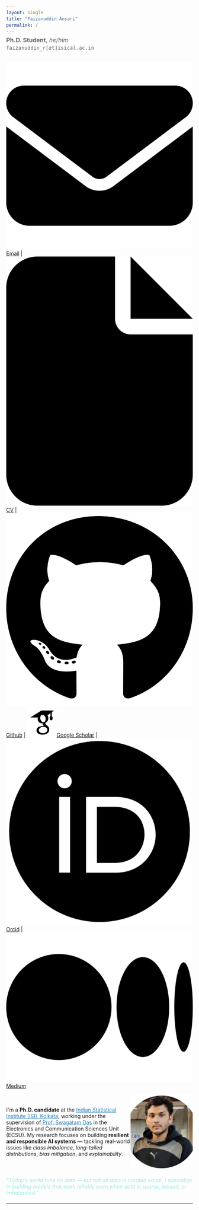 ```yaml
---
layout: single
title: "Faizanuddin Ansari"
permalink: /
---
```


<p style="font-size: 1rem; color: #666; margin-top: -0.5rem;">
  <strong>Ph.D. Student</strong>, <em>he/him</em><br>
  <code>faizanuddin_r[æt]isical.ac.in</code>
</p>

<div style="display:flex;align-items:center;justify-content:space-between;">
  <p>
  <a href="mailto:faizanansari541@gmail.com"><img src="assets/envelope-solid.svg" alt="Icon" class="icon">Email</a> |
  <a href="https://drive.google.com/file/d/17wYiveh-a3hAipuxYDci_8lSCnS9-BHY/view"><img src="assets/file-solid.svg" alt="Icon" class="icon">CV</a> |         <a href="https://github.com/ziaf/"><img src="assets/github.svg" alt="Icon" class="icon">Github</a> |
  <a href="https://scholar.google.com/"><img src="assets/google-scholar.svg" alt="Icon" class="icon">Google Scholar</a> |
  <a href="https://orcid.org/0009-0009-5517-8846"><img src="assets/orcid.svg" alt="Icon" class="icon">Orcid</a> |
  <a href="https://medium.com/@faizanansari541"><img src="assets/medium (1).svg" alt="Icon" class="icon">Medium</a> </p>
</div>

<div style="display:flex;align-items:center;justify-content:space-between;">
  <div style="flex:2;">
    <p>I'm a <strong>Ph.D. candidate</strong> at the <a href="https://www.isical.ac.in" target="_blank" style="color: #2980b9;">Indian Statistical Institute (ISI), Kolkata</a>, working under the supervision of <a href="https://www.isical.ac.in/~swagatam.das/" target="_blank" style="color: #2980b9;">Prof. Swagatam Das</a> in the Electronics and Communication Sciences Unit (ECSU). My research focuses on building <strong>resilient and responsible AI systems</strong> — tackling real-world issues like <em>class imbalance</em>, <em>long-tailed distributions</em>, <em>bias mitigation</em>, and <em>explainability</em>. </p>
  </div>
  <div style="flex:1;text-align:right;">
    <img src="assets/images/avtar.png" alt="faizan" style="border-radius:8px;width:200px;height:200px;object-fit:cover;">
  </div>
</div>
<div style="flex:1;">
  <blockquote style="font-style: italic; color: #A0E7E5; border-left: 0px solid #bdc3c7; padding-left: 0px; margin: 20px 0;">
    “Today’s world runs on data — but not all data is created equal. I specialize in building models that work reliably even when data is sparse, biased, or imbalanced.”
  </blockquote>
</div>


---
<!--
<div style="display:flex; gap: 2rem;">

<div style="flex:1;">
  <h3>Recent Positions</h3>
  <ul>
    <li><strong>Assistant in Research</strong>, Yale University<br>
    Autumn 2024<br>
    Advisors: <a href="https://ling.yale.edu/people/robert-frank">Bob Frank</a>, <a href="https://cpsc.yale.edu/people/dana-angluin">Dana Angluin</a></li>

    <li><strong>Assistant in Research</strong>, MIT<br>
    Spring 2024<br>
    Advisor: <a href="https://jrawski.info/">Jon Rawski</a></li>

    <li><strong>Research Intern</strong>, Aristo Team at <a href="https://allenai.org/">AI2</a><br>
    August-December 2023<br>
    Advisor: <a href="https://allenai.org/team/ashishs">Ashish Sabharwal</a></li>
  </ul>
</div>

<div style="flex:1;">
  <h3>Education</h3>
  <ul>
    <li><strong>Ph.D. in Computer Science</strong><br>
    2022–Present<br>
    Umeå University</li>

    <li><strong>M.Sc. in Computer Science with Speech and Language Processing</strong><br>
    2021<br>
    University of Sheffield</li>

    <li><strong>B.Sc. in Computer Science</strong><br>
    2019<br>
    Freie Universität Berlin</li>
  </ul>
</div>

</div>


<h3>Research Interests</h3>
<ul>
  <li>Formal Language Theory</li>
  <li>Neural Networks</li>
  <li>Computational Linguistics</li>
</ul>
-->
